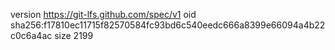 version https://git-lfs.github.com/spec/v1
oid sha256:f17810ec11715f82570584fc93bd6c540eedc666a8399e66094a4b22c0c6a4ac
size 2199
